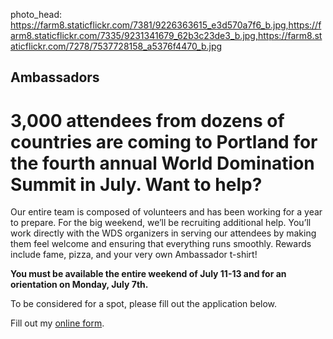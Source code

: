 photo_head: https://farm8.staticflickr.com/7381/9226363615_e3d570a7f6_b.jpg,https://farm8.staticflickr.com/7335/9231341679_62b3c23de3_b.jpg,https://farm8.staticflickr.com/7278/7537728158_a5376f4470_b.jpg

## Ambassadors

# 3,000 attendees from dozens of countries are coming to Portland for the fourth annual World Domination Summit in July. Want to help?

<div class="zig-zags_blue"></div>

Our entire team is composed of volunteers and has been working for a year to prepare. For the big weekend, we’ll be recruiting additional help. You’ll work directly with the WDS organizers in serving our attendees by making them feel welcome and ensuring that everything runs smoothly. Rewards include fame, pizza, and your very own Ambassador t-shirt! 

**You must be available the entire weekend of July 11-13 and for an orientation on Monday, July 7th.**

To be considered for a spot, please fill out the application below.

<div class="line-canvas"></div>

<div id="wufoo-q8ejno60uybw98">
Fill out my <a href="https://worlddominationsummit.wufoo.com/forms/q8ejno60uybw98">online form</a>.
</div>
<script type="text/javascript">var q8ejno60uybw98;(function(d, t) {
var s = d.createElement(t), options = {
'userName':'worlddominationsummit',
'formHash':'q8ejno60uybw98',
'autoResize':true,
'height':'2241',
'async':true,
'host':'wufoo.com',
'header':'show',
'ssl':true};
s.src = ('https:' == d.location.protocol ? 'https://' : 'http://') + 'wufoo.com/scripts/embed/form.js';
s.onload = s.onreadystatechange = function() {
var rs = this.readyState; if (rs) if (rs != 'complete') if (rs != 'loaded') return;
try { q8ejno60uybw98 = new WufooForm();q8ejno60uybw98.initialize(options);q8ejno60uybw98.display(); } catch (e) {}};
var scr = d.getElementsByTagName(t)[0], par = scr.parentNode; par.insertBefore(s, scr);
})(document, 'script');</script>
